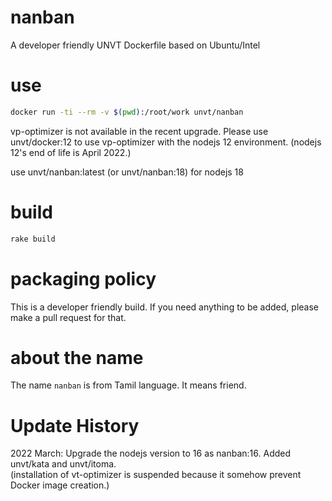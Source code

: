 # nanban
A developer friendly UNVT Dockerfile based on Ubuntu/Intel

# use
```zsh
docker run -ti --rm -v $(pwd):/root/work unvt/nanban
```

vp-optimizer is not available in the recent upgrade.
Please use unvt/docker:12 to use vp-optimizer with the nodejs 12 environment. (nodejs 12's end of life is April 2022.)

use unvt/nanban:latest (or unvt/nanban:18) for nodejs 18

# build
```zsh
rake build
```

# packaging policy
This is a developer friendly build. If you need anything to be added, please make a pull request for that. 

# about the name
The name `nanban` is from Tamil language. It means friend.

# Update History
2022 March: Upgrade the nodejs version to 16 as nanban:16. Added unvt/kata and unvt/itoma.   
(installation of vt-optimizer is suspended because it somehow prevent Docker image creation.)



